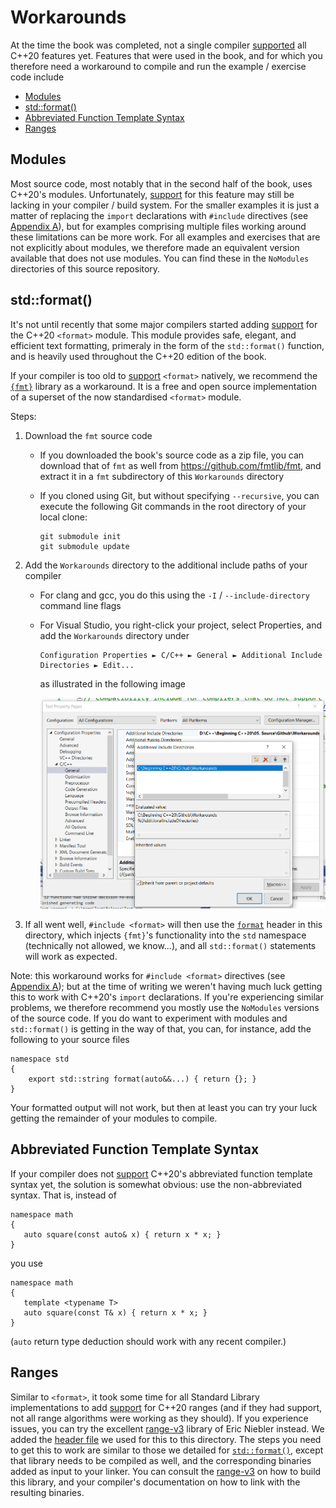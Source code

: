 # Workarounds

At the time the book was completed, 
not a single compiler [supported](https://en.cppreference.com/w/cpp/compiler_support) all C++20 features yet. 
Features that were used in the book, 
and for which you therefore need a workaround to compile and run the example / exercise code include

- [Modules](#modules)
- [std::format()](#format)  
- [Abbreviated Function Template Syntax](#abbreviated)  
- [Ranges](#ranges)  

<a name="modules"/>

## Modules

Most source code, most notably that in the second half of the book, uses C++20's modules.
Unfortunately, [support](https://en.cppreference.com/w/cpp/compiler_support) for this feature may still be lacking in your compiler / build system.
For the smaller examples it is just a matter of replacing the `import` declarations with `#include` directives 
(see [Appendix A](../Appendix.pdf)), but for examples comprising multiple files working around these limitations can be more work.
For all examples and exercises that are not explicitly about modules,
we therefore made an equivalent version available that does not use modules.
You can find these in the `NoModules` directories of this source repository.

<a name="format"/>

## std::format()
It's not until recently that some major compilers started adding [support](https://en.cppreference.com/w/cpp/compiler_support) for the C++20 `<format>` module. 
This module provides safe, elegant, and efficient text formatting, primeraly in the form of the `std::format()` function,
and is heavily used throughout the C++20 edition of the book.

If your compiler is too old to [support](https://en.cppreference.com/w/cpp/compiler_support) `<format>` natively,
we recommend the [`{fmt}`](https://fmt.dev/) library as a workaround. 
It is a free and open source implementation of a superset of the now standardised `<format>` module.

Steps:
1. Download the `fmt` source code 
   - If you downloaded the book's source code as a zip file, you can download that of `fmt` as well from https://github.com/fmtlib/fmt, 
     and extract it in a `fmt` subdirectory of this `Workarounds` directory
   - If you cloned using Git, but without specifying `--recursive`, 
     you can execute the following Git commands in the root directory of your local clone:
   
         git submodule init
         git submodule update
 
 2. Add the `Workarounds` directory to the additional include paths of your compiler
    - For clang and gcc, you do this using the `-I` / `--include-directory` command line flags
    - For Visual Studio, you right-click your project, select Properties,
      and add the `Workarounds` directory under 
      
          Configuration Properties ► C/C++ ► General ► Additional Include Directories ► Edit...
          
      as illustrated in the following image
      
      <img src="Images/VisualStudioAdditionalIncludeDirectories.png" width=480/>
      
 3. If all went well, `#include <format>` will then use the [`format`](format) header in this directory,
    which injects `{fmt}`'s functionality into the `std` namespace (technically not allowed, we know...), 
    and all `std::format()` statements will work as expected.

Note: this workaround works for `#include <format>` directives (see [Appendix A](../Appendix.pdf)); 
but at the time of writing we weren't having much luck getting this to work with C++20's `import` declarations.
If you're experiencing similar problems,
we therefore recommend you mostly use the `NoModules` versions of the source code.
If you do want to experiment with modules and `std::format()` is getting in the way of that,
you can, for instance, add the following to your source files

    namespace std
    {
        export std::string format(auto&&...) { return {}; }
    }
    
Your formatted output will not work, 
but then at least you can try your luck getting the remainder of your modules to compile.

<a name="abbreviated"/>

## Abbreviated Function Template Syntax

If your compiler does not [support](https://en.cppreference.com/w/cpp/compiler_support) 
C++20's abbreviated function template syntax yet, the solution is somewhat obvious: 
use the non-abbreviated syntax. That is, instead of

    namespace math
    {
       auto square(const auto& x) { return x * x; }
    }
    
you use

    namespace math
    {
       template <typename T>
       auto square(const T& x) { return x * x; }
    }
    
(`auto` return type deduction should work with any recent compiler.)

<a name="ranges"/>

## Ranges

Similar to `<format>`,
it took some time for all Standard Library implementations to add [support](https://en.cppreference.com/w/cpp/compiler_support) for C++20 ranges
(and if they had support, not all range algorithms were working as they should).
If you experience issues, you can try the excellent [range-v3](https://github.com/ericniebler/range-v3) library of Eric Niebler instead.
We added the [header file](ranges) we used for this to this directory.
The steps you need to get this to work are similar to those we detailed for [`std::format()`](#format),
except that library needs to be compiled as well,
and the corresponding binaries added as input to your linker.
You can consult the [range-v3](https://github.com/ericniebler/range-v3#supported-compilers) on how to build this library,
and your compiler's documentation on how to link with the resulting binaries.
